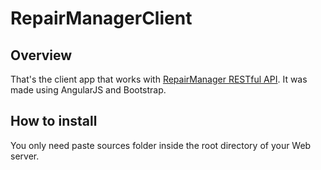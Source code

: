 # RepairManagerClient

<h2>Overview</h2>
<p>That's the client app that works with <a href="https://github.com/frjapeco/RepairManagerAPI">RepairManager RESTful API</a>. It was made using AngularJS and Bootstrap.</p>
<h2>How to install</h2>
<p>You only need paste sources folder inside the root directory of your Web server.</p>
